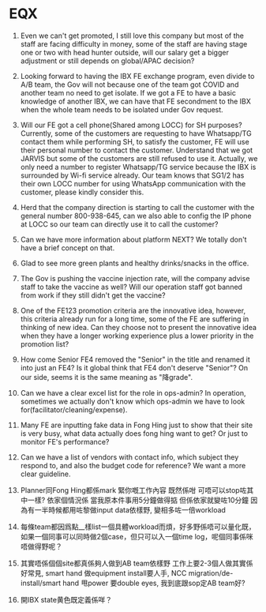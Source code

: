 # EQX
1. Even we can't get promoted, I still love this company but most of the staff are facing difficulty in money, some of the staff are having stage one or two with head hunter outside, will our salary get a bigger adjustment or still depends on global/APAC decision?

2. Looking forward to having the IBX FE exchange program, even divide to A/B team, the Gov will not because one of the team got COVID and another team no need to get isolate. If we got a FE to have a basic knowledge of another IBX, we can have that FE secondment to the IBX when the whole team needs to be isolated under Gov request.

3. Will our FE got a cell phone(Shared among LOCC) for SH purposes?  Currently, some of the customers are requesting to have Whatsapp/TG contact them while performing SH, to satisfy the customer, FE will use their personal number to contact the customer. Understand that we got JARVIS but some of the customers are still refused to use it. Actually, we only need a number to register Whatsapp/TG service because the IBX is surrounded by Wi-fi service already. Our team knows that SG1/2 has their own LOCC number for using WhatsApp communication with the customer, please kindly consider this.

4. Herd that the company direction is starting to call the customer with the general number 800-938-645, can we also able to config the IP phone at LOCC so our team can directly use it to call the customer?

5. Can we have more information about platform NEXT? We totally don't have a brief concept on that.

6. Glad to see more green plants and healthy drinks/snacks in the office.

7. The Gov is pushing the vaccine injection rate, will the company advise staff to take the vaccine as well? Will our operation staff got banned from work if they still didn't get the vaccine?

8. One of the FE123 promotion criteria are the innovative idea, however, this criteria already run for a long time, some of the FE are suffering in thinking of new idea. Can they choose not to present the innovative idea when they have a longer working experience plus a lower priority in the promotion list?

9. How come Senior FE4 removed the "Senior" in the title and renamed it into just an FE4? Is it global think that FE4 don't deserve "Senior"? On our side, seems it is the same meaning as "降grade".

10. Can we have a clear excel list for the role in ops-admin? In operation, sometimes we actually don't know which ops-admin we have to look for(facilitator/cleaning/expense).

11. Many FE are inputting fake data in Fong Hing just to show that their site is very busy, what data actually does fong hing want to get? Or just to monitor FE's performance?

12. Can we have a list of vendors with contact info, which subject they respond to, and also the budget code for reference? We want a more clear guideline.

13. Planner同Fong Hing都係mark 緊你嘅工作內容 既然係咁 可唔可以stop咗其中一樣? 依家個情況係 當我原本件事用5分鐘做得掂 但係依家就變咗10分鐘 因為有一半時候都用咗黎做input data依樣野, 變相多咗一倍workload

14. 每條team都因爲點__樣list一個具體workload而煩，好多野係唔可以量化既，如果一個同事可以同時做2個case，但只可以入一個time log，呢個同事係咪唔做得野呢？

15. 其實唔係個個site都真係夠人做到AB team依樣野 工作上要2-3個人做其實係好常見, smart hand 做equipment install要人手, NCC migration/de-install/smart hand 甩power 要double eyes, 我到底跟sop定AB team好?

16. 開IBX state黄色既定義係咩？
